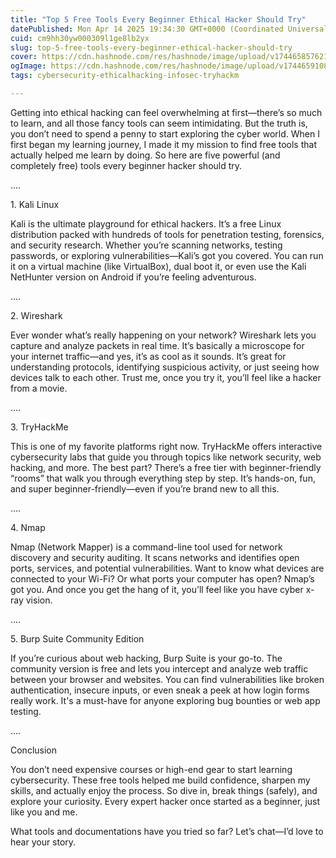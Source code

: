 ```yaml
---
title: "Top 5 Free Tools Every Beginner Ethical Hacker Should Try"
datePublished: Mon Apr 14 2025 19:34:30 GMT+0000 (Coordinated Universal Time)
cuid: cm9hh30yw000309l1ge8lb2yx
slug: top-5-free-tools-every-beginner-ethical-hacker-should-try
cover: https://cdn.hashnode.com/res/hashnode/image/upload/v1744658576213/5b15694b-0c48-4c43-a514-8adcb29b1c91.jpeg
ogImage: https://cdn.hashnode.com/res/hashnode/image/upload/v1744659108382/28b1c517-88b2-41ba-98f9-ea97a67bbfc5.jpeg
tags: cybersecurity-ethicalhacking-infosec-tryhackm

---
```


Getting into ethical hacking can feel overwhelming at first—there’s so much to learn, and all those fancy tools can seem intimidating. But the truth is, you don’t need to spend a penny to start exploring the cyber world. When I first began my learning journey, I made it my mission to find free tools that actually helped me learn by doing. So here are five powerful (and completely free) tools every beginner hacker should try.

….

1\. Kali Linux

Kali is the ultimate playground for ethical hackers. It’s a free Linux distribution packed with hundreds of tools for penetration testing, forensics, and security research. Whether you’re scanning networks, testing passwords, or exploring vulnerabilities—Kali’s got you covered. You can run it on a virtual machine (like VirtualBox), dual boot it, or even use the Kali NetHunter version on Android if you’re feeling adventurous.

….

2\. Wireshark

Ever wonder what’s really happening on your network? Wireshark lets you capture and analyze packets in real time. It’s basically a microscope for your internet traffic—and yes, it’s as cool as it sounds. It’s great for understanding protocols, identifying suspicious activity, or just seeing how devices talk to each other. Trust me, once you try it, you’ll feel like a hacker from a movie.

….

3\. TryHackMe

This is one of my favorite platforms right now. TryHackMe offers interactive cybersecurity labs that guide you through topics like network security, web hacking, and more. The best part? There’s a free tier with beginner-friendly “rooms” that walk you through everything step by step. It’s hands-on, fun, and super beginner-friendly—even if you’re brand new to all this.

….

4\. Nmap

Nmap (Network Mapper) is a command-line tool used for network discovery and security auditing. It scans networks and identifies open ports, services, and potential vulnerabilities. Want to know what devices are connected to your Wi-Fi? Or what ports your computer has open? Nmap’s got you. And once you get the hang of it, you’ll feel like you have cyber x-ray vision.

….

5\. Burp Suite Community Edition

If you’re curious about web hacking, Burp Suite is your go-to. The community version is free and lets you intercept and analyze web traffic between your browser and websites. You can find vulnerabilities like broken authentication, insecure inputs, or even sneak a peek at how login forms really work. It's a must-have for anyone exploring bug bounties or web app testing.

….

Conclusion

You don’t need expensive courses or high-end gear to start learning cybersecurity. These free tools helped me build confidence, sharpen my skills, and actually enjoy the process. So dive in, break things (safely), and explore your curiosity. Every expert hacker once started as a beginner, just like you and me.

What tools and documentations have you tried so far? Let’s chat—I’d love to hear your story.